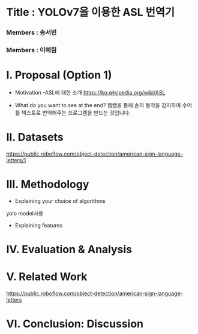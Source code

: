 Title : YOLOv7을 이용한 ASL 번역기
================================
### Members : 송서빈
### Members : 이예림


I. Proposal (Option 1)
======================
* Motivation
-ASL에 대한 소개
https://ko.wikipedia.org/wiki/ASL

* What do you want to see at the end?
 웹캠을 통해 손의 동작을 감지하여 수어를 텍스트로 번역해주는 프로그램을 만드는 것입니다.

II. Datasets
======================
https://public.roboflow.com/object-detection/american-sign-language-letters/1



III. Methodology 
======================
* Explaining your choice of algorithms

yolo model사용

* Explaining features

IV. Evaluation & Analysis
======================



V. Related Work
======================
https://public.roboflow.com/object-detection/american-sign-language-letters

VI. Conclusion: Discussion
======================




